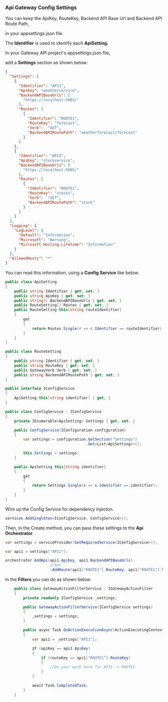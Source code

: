 ### Api Gateway Config Settings

You can keep the ApiKey, RouteKey, Backend API Base Url and Backend API Route Path,

in your appsettings.json file.

The **Identifier** is used to identify each **ApiSetting**.

In your Gateway API project's appsettings.json file,

add a **Settings** section as shown below:

```JSON
{
  "Settings": [
    {
      "Identifier": "API1",
      "ApiKey": "weatherservice",
      "BackendAPIBaseUrls": [
        "https://localhost:5003/"
      ],
      "Routes": [
        {
          "Identifier": "ROUTE1",
          "RouteKey": "forecast",
          "Verb":  "GET",
          "BackendAPIRoutePath": "weatherforecast/forecast"
        }
      ]
    },
    {
      "Identifier": "API2",
      "ApiKey": "stockservice",
      "BackendAPIBaseUrls": [
        "https://localhost:5005/"
      ],
      "Routes": [
        {
          "Identifier": "ROUTE1",
          "RouteKey": "stocks",
          "Verb":  "GET",
          "BackendAPIRoutePath": "stock"
        }
      ]
    }
  ],
  "Logging": {
    "LogLevel": {
      "Default": "Information",
      "Microsoft": "Warning",
      "Microsoft.Hosting.Lifetime": "Information"
    }
  },
  "AllowedHosts": "*"
}
```

You can read this information, using a **Config Service** like below:

```C#
public class ApiSetting
{
    public string Identifier { get; set; }
    public string ApiKey { get; set; }
    public string[] BackendAPIBaseUrls { get; set; }
    public RouteSetting[] Routes { get; set; }
    public RouteSetting this[string routeIdentifier]
    {
        get
        {
            return Routes.Single(r => r.Identifier == routeIdentifier);
        }
    }        
}

public class RouteSetting
{
    public string Identifier { get; set; }
    public string RouteKey { get; set; }
    public GatewayVerb Verb { get; set; }
    public string BackendAPIRoutePath { get; set; }
}

public interface IConfigService
{
    ApiSetting this[string identifier] { get; }            
}

public class ConfigService : IConfigService
{
    private IEnumerable<ApiSetting> Settings { get; set; }

    public ConfigService(IConfiguration configuration)
    {
        var settings = configuration.GetSection("Settings")
                                    .Get<List<ApiSetting>>();

        this.Settings = settings;
    }

    public ApiSetting this[string identifier]
    {
        get
        {
            return Settings.Single(s => s.Identifier == identifier);
        }
    }
}
```

Wire up the Config Service for dependency injecton.

```C#
services.AddSingleton<IConfigService, ConfigService>();
```

Then, in the Create method, you can pass these settings to the **Api Orchestrator**.

```C#
var settings = serviceProvider.GetRequiredService<IConfigService>();

var api1 = settings["API1"];

orchestrator.AddApi(api1.ApiKey, api1.BackendAPIBaseUrls)
                    //Get
                    .AddRoute(api1["ROUTE1"].RouteKey, api1["ROUTE1"].Verb, new RouteInfo { Path = api1["ROUTE1"].BackendAPIRoutePath) })
```

In the **Filters** you can do as shown below:

```C#
    public class GatewayActionFilterService : IGatewayActionFilter
    {
        private readonly IConfigService _settings;

        public GatewayActionFilterService(IConfigService settings) 
        { 
            _settings = settings;
        }

        public async Task OnActionExecutionAsync(ActionExecutingContext context, string apiKey, string routeKey, string verb)
        {
            var api1 = _settings["API1"];

            if (apiKey == api1.ApiKey)
            {
                if (routeKey == api1["ROUTE1"].RouteKey)
                {
                    //Do your work here for API1 -> ROUTE1
                }
            }

            await Task.CompletedTask;
        }
    }
```